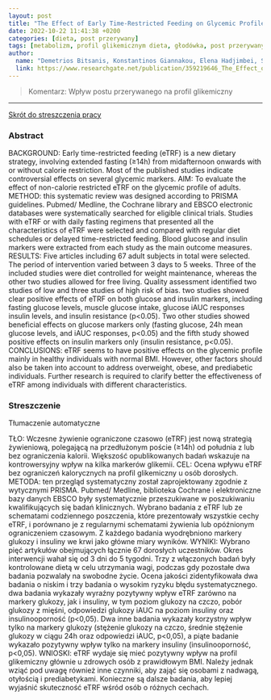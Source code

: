 ```yaml
---
layout: post
title: "The Effect of Early Time-Restricted Feeding on Glycemic Profile in Adults: A Systematic Review of Interventional Studies"
date: 2022-10-22 11:41:38 +0200
categories: [dieta, post przerywany]
tags: [metabolizm, profil glikemicznym dieta, głodówka, post przerywany]
author:
  name: "Demetrios Bitsanis, Konstantinos Giannakou, Elena Hadjimbei, Stavri Chrysostomou"
  link: https://www.researchgate.net/publication/359219646_The_Effect_of_Early_Time-Restricted_Feeding_on_Glycemic_Profile_in_Adults_A_Systematic_Review_of_Interventional_Studies
---
```

> Komentarz: Wpływ postu przerywanego na profil glikemiczny

<hr>


[Skrót do streszczenia pracy](https://www.researchgate.net/publication/359219646_The_Effect_of_Early_Time-Restricted_Feeding_on_Glycemic_Profile_in_Adults_A_Systematic_Review_of_Interventional_Studies)


### Abstract 

BACKGROUND: Early time-restricted feeding (eTRF) is a new dietary strategy, involving extended fasting (≥14h) from midafternoon onwards with or without calorie restriction. Most of the published studies indicate controversial effects on several glycemic markers. AIM: To evaluate the effect of non-calorie restricted eTRF on the glycemic profile of adults. METHOD: this systematic review was designed according to PRISMA guidelines. Pubmed/ Medline, the Cochrane library and EBSCO electronic databases were systematically searched for eligible clinical trials. Studies with eTRF or with daily fasting regimens that presented all the characteristics of eTRF were selected and compared with regular diet schedules or delayed time-restricted feeding. Blood glucose and insulin markers were extracted from each study as the main outcome measures. RESULTS: Five articles including 67 adult subjects in total were selected. The period of intervention varied between 3 days to 5 weeks. Three of the included studies were diet controlled for weight maintenance, whereas the other two studies allowed for free living. Quality assessment identified two studies of low and three studies of high risk of bias. two studies showed clear positive effects of eTRF on both glucose and insulin markers, including fasting glucose levels, muscle glucose intake, glucose iAUC responses insulin levels, and insulin resistance (p<0.05). Two other studies showed beneficial effects on glucose markers only (fasting glucose, 24h mean glucose levels, and iAUC responses, p<0.05) and the fifth study showed positive effects on insulin markers only (insulin resistance, p<0.05). CONCLUSIONS: eTRF seems to have positive effects on the glycemic profile mainly in healthy individuals with normal BMI. However, other factors should also be taken into account to address overweight, obese, and prediabetic individuals. Further research is required to clarify better the effectiveness of eTRF among individuals with different characteristics.

### Streszczenie
Tłumaczenie automatyczne

TŁO: Wczesne żywienie ograniczone czasowo (eTRF) jest nową strategią żywieniową, polegającą na przedłużonym poście (≥14h) od południa z lub bez ograniczenia kalorii. Większość opublikowanych badań wskazuje na kontrowersyjny wpływ na kilka markerów glikemii. CEL: Ocena wpływu eTRF bez ograniczeń kalorycznych na profil glikemiczny u osób dorosłych. METODA: ten przegląd systematyczny został zaprojektowany zgodnie z wytycznymi PRISMA. Pubmed/ Medline, biblioteka Cochrane i elektroniczne bazy danych EBSCO były systematycznie przeszukiwane w poszukiwaniu kwalifikujących się badań klinicznych. Wybrano badania z eTRF lub ze schematami codziennego poszczenia, które prezentowały wszystkie cechy eTRF, i porównano je z regularnymi schematami żywienia lub opóźnionym ograniczeniem czasowym. Z każdego badania wyodrębniono markery glukozy i insuliny we krwi jako główne miary wyników. WYNIKI: Wybrano pięć artykułów obejmujących łącznie 67 dorosłych uczestników. Okres interwencji wahał się od 3 dni do 5 tygodni. Trzy z włączonych badań były kontrolowane dietą w celu utrzymania wagi, podczas gdy pozostałe dwa badania pozwalały na swobodne życie. Ocena jakości zidentyfikowała dwa badania o niskim i trzy badania o wysokim ryzyku błędu systematycznego. dwa badania wykazały wyraźny pozytywny wpływ eTRF zarówno na markery glukozy, jak i insuliny, w tym poziom glukozy na czczo, pobór glukozy z mięśni, odpowiedzi glukozy iAUC na poziom insuliny oraz insulinooporność (p<0,05). Dwa inne badania wykazały korzystny wpływ tylko na markery glukozy (stężenie glukozy na czczo, średnie stężenie glukozy w ciągu 24h oraz odpowiedzi iAUC, p<0,05), a piąte badanie wykazało pozytywny wpływ tylko na markery insuliny (insulinooporność, p<0,05). WNIOSKI: eTRF wydaje się mieć pozytywny wpływ na profil glikemiczny głównie u zdrowych osób z prawidłowym BMI. Należy jednak wziąć pod uwagę również inne czynniki, aby zająć się osobami z nadwagą, otyłością i prediabetykami. Konieczne są dalsze badania, aby lepiej wyjaśnić skuteczność eTRF wśród osób o różnych cechach.
